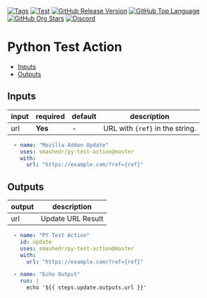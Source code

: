 [![Tags](https://img.shields.io/github/actions/workflow/status/smashedr/py-test-action/tags.yaml?logo=github&logoColor=white&label=tags)](https://github.com/smashedr/py-test-action/actions/workflows/tags.yaml)
[![Test](https://img.shields.io/github/actions/workflow/status/smashedr/py-test-action/test.yaml?logo=github&logoColor=white&label=test)](https://github.com/smashedr/py-test-action/actions/workflows/test.yaml)
[![GitHub Release Version](https://img.shields.io/github/v/release/smashedr/py-test-action?logo=github)](https://github.com/smashedr/py-test-action/releases/latest)
[![GitHub Top Language](https://img.shields.io/github/languages/top/smashedr/py-test-action?logo=htmx&logoColor=white)](https://github.com/smashedr/py-test-action)
[![GitHub Org Stars](https://img.shields.io/github/stars/cssnr?style=flat&logo=github&logoColor=white)](https://cssnr.github.io/)
[![Discord](https://img.shields.io/discord/899171661457293343?logo=discord&logoColor=white&label=discord&color=7289da)](https://discord.gg/wXy6m2X8wY)

# Python Test Action

* [Inputs](#Inputs)
* [Outputs](#Outputs)

## Inputs

| input | required | default | description                     |
|-------|----------|---------|---------------------------------|
| url   | **Yes**  | -       | URL with `{ref}` in the string. |

```yaml
  - name: "Mozilla Addon Update"
    uses: smashedr/py-test-action@master
    with:
      url: "https://example.com/?ref={ref}"
```

## Outputs

| output | description       |
|--------|-------------------|
| url    | Update URL Result |

```yaml
  - name: "PY Test Action"
    id: update
    uses: smashedr/py-test-action@master
    with:
      url: "https://example.com/?ref={ref}"

  - name: "Echo Output"
    run: |
      echo '${{ steps.update.outputs.url }}'
```
